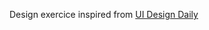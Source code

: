 Design exercice inspired from <a href='https://uidesigndaily.fra1.digitaloceanspaces.com/uploads/1579/day_1579.png' alt="uidesigndaily">UI Design Daily</a>
